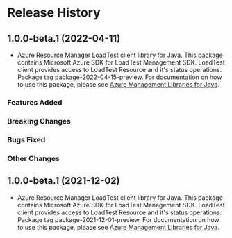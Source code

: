 # Release History

## 1.0.0-beta.1 (2022-04-11)

- Azure Resource Manager LoadTest client library for Java. This package contains Microsoft Azure SDK for LoadTest Management SDK. LoadTest client provides access to LoadTest Resource and it's status operations. Package tag package-2022-04-15-preview. For documentation on how to use this package, please see [Azure Management Libraries for Java](https://aka.ms/azsdk/java/mgmt).

### Features Added

### Breaking Changes

### Bugs Fixed

### Other Changes

## 1.0.0-beta.1 (2021-12-02)

- Azure Resource Manager LoadTest client library for Java. This package contains Microsoft Azure SDK for LoadTest Management SDK. LoadTest client provides access to LoadTest Resource and it's status operations. Package tag package-2021-12-01-preview. For documentation on how to use this package, please see [Azure Management Libraries for Java](https://aka.ms/azsdk/java/mgmt).
